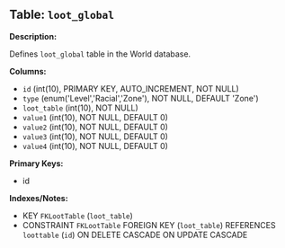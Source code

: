## Table: `loot_global`

**Description:**

Defines `loot_global` table in the World database.

**Columns:**
- `id` (int(10), PRIMARY KEY, AUTO_INCREMENT, NOT NULL)
- `type` (enum('Level','Racial','Zone'), NOT NULL, DEFAULT 'Zone')
- `loot_table` (int(10), NOT NULL)
- `value1` (int(10), NOT NULL, DEFAULT 0)
- `value2` (int(10), NOT NULL, DEFAULT 0)
- `value3` (int(10), NOT NULL, DEFAULT 0)
- `value4` (int(10), NOT NULL, DEFAULT 0)

**Primary Keys:**
- id

**Indexes/Notes:**
- KEY `FKLootTable` (`loot_table`)
- CONSTRAINT `FKLootTable` FOREIGN KEY (`loot_table`) REFERENCES `loottable` (`id`) ON DELETE CASCADE ON UPDATE CASCADE